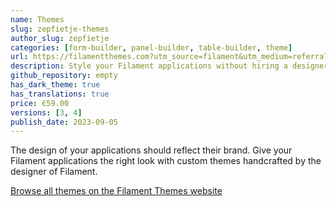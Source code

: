 ```yaml
---
name: Themes
slug: zepfietje-themes
author_slug: zepfietje
categories: [form-builder, panel-builder, table-builder, theme]
url: https://filamentthemes.com?utm_source=filament&utm_medium=referral&utm_campaign=plugin&utm_content=button
description: Style your Filament applications without hiring a designer or learning CSS
github_repository: empty
has_dark_theme: true
has_translations: true
price: €59.00
versions: [3, 4]
publish_date: 2023-09-05
---
```


The design of your applications should reflect their brand. Give your Filament applications the right look with custom themes handcrafted by the designer of Filament.

[Browse all themes on the Filament Themes website](https://filamentthemes.com?utm_source=filament&utm_medium=referral&utm_campaign=plugin&utm_content=introduction)
